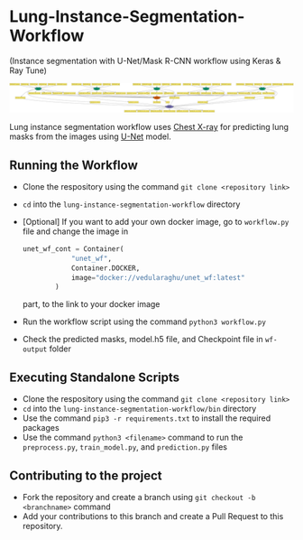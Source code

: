 # Lung-Instance-Segmentation-Workflow 
(Instance segmentation with U-Net/Mask R-CNN workflow using Keras &amp; Ray Tune)

![workflow](/img/5_proc.png)

Lung instance segmentation workflow uses [Chest X-ray](https://www.ncbi.nlm.nih.gov/pmc/articles/PMC4256233/) for predicting lung masks from the images using [U-Net](https://arxiv.org/abs/1505.04597) model. 

## Running the Workflow

* Clone the respository using the command `git clone <repository link>`
* `cd` into the `lung-instance-segmentation-workflow` directory
*  [Optional] If you want to add your own docker image, go to `workflow.py` file and change the image in 

    ```python
    unet_wf_cont = Container(
                "unet_wf",
                Container.DOCKER,
                image="docker://vedularaghu/unet_wf:latest"
            )
    ``` 
    
    part, to the link to your docker image
* Run the workflow script using the command `python3 workflow.py`
* Check the predicted masks, model.h5 file, and Checkpoint file in `wf-output` folder

## Executing Standalone Scripts

* Clone the respository using the command `git clone <repository link>`
* `cd` into the `lung-instance-segmentation-workflow/bin` directory
* Use the command `pip3 -r requirements.txt` to install the required packages
* Use the command `python3 <filename>` command to run the `preprocess.py`, `train_model.py`, and `prediction.py` files

## Contributing to the project

* Fork the repository and create a branch using `git checkout -b <branchname>` command
* Add your contributions to this branch and create a Pull Request to this repository. 

